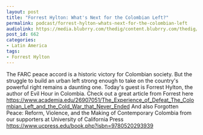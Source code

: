 ```yaml
---
layout: post
title: "Forrest Hylton: What's Next for the Colombian Left?"
permalink: podcast/forrest-hylton-whats-next-for-the-colombian-left
audiolink: https://media.blubrry.com/thedig/content.blubrry.com/thedig/The_Dig_-_EP_38_-_Hylton.mp3
post_id: 662
categories: 
- Latin America
tags: 
- Forrest Hylton
---
```


The FARC peace accord is a historic victory for Colombian society. But the struggle to build an urban left strong enough to take on the country's powerful right remains a daunting one. Today's guest is Forrest Hylton, the author of Evil Hour in Colombia. Check out a great article from Forrest here https://www.academia.edu/26907051/The_Experience_of_Defeat_The_Colombian_Left_and_the_Cold_War_that_Never_Ended And also Forgotten Peace: Reform, Violence, and the Making of Contemporary Colombia from our supporters at University of California Press https://www.ucpress.edu/book.php?isbn=9780520293939